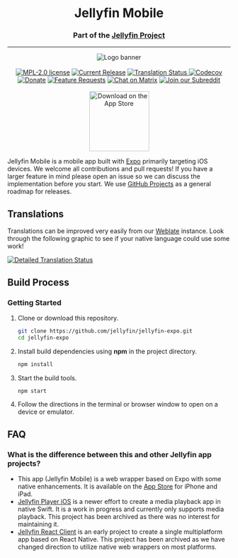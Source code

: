<h1 align="center">Jellyfin Mobile</h1>
<h3 align="center">Part of the <a href="https://jellyfin.org">Jellyfin Project</a></h3>

---

<p align="center">
<img alt="Logo banner" src="https://raw.githubusercontent.com/jellyfin/jellyfin-ux/master/branding/SVG/banner-logo-solid.svg?sanitize=true"/>
<br/><br/>
<a href="https://github.com/jellyfin/jellyfin-expo/blob/master/LICENSE"><img alt="MPL-2.0 license" src="https://img.shields.io/github/license/jellyfin/jellyfin-expo"></a>
<a href="https://github.com/jellyfin/jellyfin-expo/releases"><img alt="Current Release" src="https://img.shields.io/github/release/jellyfin/jellyfin-expo.svg"/></a>
<a href="https://translate.jellyfin.org/projects/jellyfin/jellyfin-expo/?utm_source=widget">
<img alt="Translation Status" src="https://translate.jellyfin.org/widgets/jellyfin/-/jellyfin-expo/svg-badge.svg"/>
</a>
<a href="https://codecov.io/gh/jellyfin/jellyfin-expo">
<img alt="Codecov" src="https://img.shields.io/codecov/c/github/jellyfin/jellyfin-expo?token=Wk8RS9tDnb">
</a>
<br/>
<a href="https://opencollective.com/jellyfin"><img alt="Donate" src="https://img.shields.io/opencollective/all/jellyfin.svg?label=backers"/></a>
<a href="https://features.jellyfin.org"><img alt="Feature Requests" src="https://img.shields.io/badge/fider-vote%20on%20features-success.svg"/></a>
<a href="https://matrix.to/#/+jellyfin:matrix.org"><img alt="Chat on Matrix" src="https://img.shields.io/matrix/jellyfin:matrix.org.svg?logo=matrix"/></a>
<a href="https://www.reddit.com/r/jellyfin"><img alt="Join our Subreddit" src="https://img.shields.io/badge/reddit-r%2Fjellyfin-%23FF5700.svg"/></a>
<br/><br/>
<a href="https://apps.apple.com/us/app/jellyfin-mobile/id1480192618?mt=8"><img width="135" src="https://linkmaker.itunes.apple.com/en-us/badge-lrg.svg?releaseDate=2020-02-09&kind=iossoftware&bubble=ios_apps" alt="Download on the App Store"/></a>
</p>

Jellyfin Mobile is a mobile app built with [Expo](https://expo.io/) primarily targeting iOS devices. We welcome all contributions and pull requests! If you have a larger feature in mind please open an issue so we can discuss the implementation before you start. We use [GitHub Projects](https://github.com/jellyfin/jellyfin-expo/projects) as a general roadmap for releases.

## Translations

Translations can be improved very easily from our [Weblate](https://translate.jellyfin.org/projects/jellyfin/jellyfin-expo/) instance. Look through the following graphic to see if your native language could use some work!

<a href="https://translate.jellyfin.org/engage/jellyfin/?utm_source=widget">
<img alt="Detailed Translation Status" src="https://translate.jellyfin.org/widgets/jellyfin/-/jellyfin-expo/multi-auto.svg"/>
</a>

## Build Process

### Getting Started

1. Clone or download this repository.
   ```sh
   git clone https://github.com/jellyfin/jellyfin-expo.git
   cd jellyfin-expo
   ```
2. Install build dependencies using **npm** in the project directory.
   ```sh
   npm install
   ```
3. Start the build tools.
   ```sh
   npm start
   ```
4. Follow the directions in the terminal or browser window to open on a device or emulator.

## FAQ

### What is the difference between this and other Jellyfin app projects?
* This app (Jellyfin Mobile) is a web wrapper based on Expo with some native enhancements. It is available on the [App Store](https://apps.apple.com/us/app/jellyfin-mobile/id1480192618?mt=8) for iPhone and iPad.
* [Jellyfin Player iOS](https://github.com/jellyfin/jellyfin-client-ios) is a newer effort to create a media playback app in native Swift. It is a work in progress and currently only supports media playback. This project has been archived as there was no interest for maintaining it.
* [Jellyfin React Client](https://github.com/jellyfin-archive/jellyfin-react-client) is an early project to create a single multiplatform app based on React Native. This project has been archived as we have changed direction to utilize native web wrappers on most platforms.
